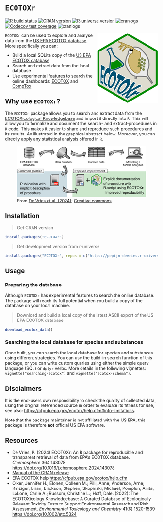
# `ECOTOXr`

<!-- badges: start -->

[![R build
status](https://github.com/pepijn-devries/ECOTOXr/workflows/R-CMD-check/badge.svg)](https://github.com/pepijn-devries/ECOTOXr/actions)
[![CRAN
version](https://www.r-pkg.org/badges/version/ECOTOXr)](https://CRAN.R-project.org/package=ECOTOXr)
[![R-universe
version](https://pepijn-devries.r-universe.dev/ECOTOXr/badges/version)](https://pepijn-devries.r-universe.dev/ECOTOXr)
![cranlogs](https://cranlogs.r-pkg.org/badges/ECOTOXr) [![Codecov test
coverage](https://codecov.io/gh/pepijn-devries/ECOTOXr/branch/main/graph/badge.svg)](https://app.codecov.io/gh/pepijn-devries/ECOTOXr?branch=main)
![cranlogs](https://cranlogs.r-pkg.org/badges/ECOTOXr)
<!-- badges: end -->

<a href="https://github.com/pepijn-devries/ECOTOXr/"><img src="man/figures/logo.png" alt="ECOTOXr logo" align="right" class="pkgdown-hide" /></a>
`ECOTOXr` can be used to explore and analyse data from the [US EPA
ECOTOX database](https://cfpub.epa.gov/ecotox/). More specifically you
can:

- Build a local SQLite copy of the [US EPA ECOTOX
  database](https://cfpub.epa.gov/ecotox/)
- Search and extract data from the local database
- Use experimental features to search the online dashboards:
  [ECOTOX](https://cfpub.epa.gov/ecotox/search.cfm) and
  [CompTox](https://comptox.epa.gov/dashboard/batch-search)

## Why use `ECOTOXr`?

The `ECOTOXr` package allows you to search and extract data from the
[ECOTOXicological Knowledgebase](https://cfpub.epa.gov/ecotox/) and
import it directly into `R`. This will allow you to formalize and
document the search- and extract-procedures in `R` code. This makes it
easier to share and reproduce such procedures and its results. As
illustrated in the graphical abstract below. Moreover, you can directly
apply any statistical analysis offered in `R`.

<figure>
<img src="man/figures/graphical-abstract.png"
alt="From De Vries et al. (2024); Creative commons" />
<figcaption aria-hidden="true">From
<a href="https://doi.org/10.1016/j.chemosphere.2024.143078">De Vries et
al. (2024)</a>;
<a href="https://creativecommons.org/licenses/by/4.0/">Creative
commons</a></figcaption>
</figure>

## Installation

> Get CRAN version

``` r
install.packages("ECOTOXr")
```

> Get development version from r-universe

``` r
install.packages("ECOTOXr", repos = c("https://pepijn-devries.r-universe.dev", "https://cloud.r-project.org"))
```

## Usage

### Preparing the database

Although `ECOTOXr` has experimental features to search the online
database. The package will reach its full potential when you build a
copy of the database on your local machine.

> Download and build a local copy of the latest ASCII export of the US
> EPA ECOTOX database

``` r
download_ecotox_data()
```

### Searching the local database for species and substances

Once built, you can search the local database for species and substances
using different strategies. You can use the build-in search function of
this package, or you can write custom queries using either the simple
query language (SQL) or `dplyr` verbs. More details in the following
vignettes: `vignette("searching-ecotox")` and
`vignette("ecotox-schema")`.

## Disclaimers

It is the end-users own responsibility to check the quality of collected
data, using the original referenced source in order to evaluate its
fitness for use, see also:
<https://cfpub.epa.gov/ecotox/help.cfm#info-limitations>.

Note that the package maintainer is not affiliated with the US EPA, this
package is therefore **not** official US EPA software.

## Resources

- De Vries, P. (2024) ECOTOXr: An R package for reproducible and
  transparent retrieval of data from EPA’s ECOTOX database.
  *Chemosphere* 364 143078
  <https://doi.org/10.1016/j.chemosphere.2024.143078>
- [Manual of the CRAN
  release](https://CRAN.R-project.org/package=ECOTOXr)
- EPA ECOTOX help <https://cfpub.epa.gov/ecotox/help.cfm>
- Olker, Jennifer H.; Elonen, Colleen M.; Pilli, Anne; Anderson, Arne;
  Kinziger, Brian; Erickson, Stephen; Skopinski, Michael; Pomplun,
  Anita; LaLone, Carlie A.; Russom, Christine L.; Hoff, Dale. (2022):
  The ECOTOXicology Knowledgebase: A Curated Database of Ecologically
  Relevant Toxicity Tests to Support Environmental Research and Risk
  Assessment. *Environmental Toxicology and Chemistry* 41(6) 1520-1539
  <https://doi.org/10.1002/etc.5324>
